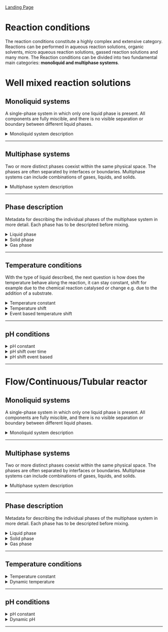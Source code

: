 [Landing Page](/Readme.md)

# Reaction conditions

The reaction conditions constitute a highly complex and extensive category. Reactions can be performed in aqueous reaction solutions, organic solvents, micro aqueous reaction solutions, gassed reaction solutions and many more. The Reaction conditions can be divided into two fundamental main categories: __monoliquid and multiphase systems__.

# Well mixed reaction solutions

## Monoliquid systems

A single-phase system in which only one liquid phase is present. All components are fully miscible, and there is no visible separation or boundary between different liquid phases.

<details> <Summary>Monoliquid system description</Summary>

### MonoliquidSystemDescription

To describe a monoliquid system, precise information about the solvent used and the applied system must be provided.

- __solvent_description__
  - Type: string
  - Description: The solvent used in the reaction system, e.g. a buffered aqueous solution or an organic solvent.

- __ionic_strength__
  - Type: posfloat
  - Description: Ionic strength calculated according to the dissolved ions in the solvent. (__if_applicable__)
 
- __further_additives__
  - Type: string
  - Description: Further additive like cosolvents used to increase solubility of reactants, e.g. DMSO.

<hr>
 
- __special_treament__
  - Type: string
  - Description: If there are any other specific methods, procedures, characteristics or aspects related to the monoliquid system that are important for reproducibility and are not described by the aforementioned          metadata, they should be explained here.

</details>

<hr>

## Multiphase systems

Two or more distinct phases coexist within the same physical space. The phases are often separated by interfaces or boundaries. Multiphase systems can include combinations of gases, liquids, and solids.

<details> <Summary>Multiphase system description</Summary>

### MultiphaseSystemDescription

To describe a multiphase system, precise information about the phases used and the applied system must be provided.

- __phases_number__
  - Type: posfloat
  - Description: Number of phases present in the system, if there is an aqueous and a gas phase present, the number is 2.

<hr>
 
- __special_treament__
  - Type: string
  - Description: If there are any other specific methods, procedures, characteristics or aspects related to the multiphase system that are important for reproducibility and are not described by the aforementioned           metadata, they should be explained here.

</details>

<hr/>

## Phase description

Metadata for describing the individual phases of the multiphase system in more detail. Each phase has to be descripted before mixing.

<details> <Summary>Liquid phase</Summary>

### LiquidPhase

 If more then one liquid phase exist the metadata has to be recorded according to the number of liquid phases. 

- __liquid_type__
  - Type: string
  - Description: Description of the phase used in the reaction system. 

- __liquid_amount__
  - Type: posfloat
  - Description: Which liquid amount is added to the reaction?

- __liquid_unit__
  - Type: string
  - Description: Unit of the added liquid, in case of aqueous liquids, millilitre are often used as unit, in case of organic solvents, mass is applied to refer to the solvent

</details>


<details> <Summary>Solid phase</Summary>

### SolidPhase

Definition of the solid phase used in the reaction.

- __solid_type__
  - Type: string
  - Description: Description of the phase used in the reaction system 

- __solid_amount__
  - Type: posfloat
  - Description: Mass of the solid used in the reaction solution
 
- __solid_unit__
  - Type: string
  - Description: Unit of the added solid. Grams, milligrams or microgram are often used as a unit.


</details>


<details> <Summary>Gas phase</Summary>

### GasPhase

Definition of the gas phase used in the reaction. If a gas mixture is involved, this must be taken into account.

- __gas_type__
  - Type: string
  - Description: Description of the gas used in the system

- __gas_amount__
  - Type: posfloat
  - Description: Concentration of the gas in the gas phase. 

- __gas_unit__
  - Type: string
  - Description: Unit of the gas. Common units are volume percentage (Vol %), volume fraction (Vol/Vol), mole percentage (Mol %) or molar fraction (Mol/Mol).

</details>

<hr />

## Temperature conditions

With the type of liquid described, the next question is how does the temperature behave along the reaction, it can stay constant, shift for example due to the chemical reaction catalysed or change e.g. due to the addition of a substrate. 

<details> <Summary>Temperature constant</Summary>

### TemperatureConstant

The temperature, if constant, must be clearly defined.

- __temperature__
  - Type: posfloat
  - Description: The temperature during the reaction

- __temperature_unit__
  - Type: string
  - Description: The unit of the temperature, for example °C or K


</details>

<details> <Summary>Temperature shift</Summary>

### TemperatureShift

<a id="temperature-shift"></a>


If the temperature changes with the course of the reaction, this must be documented precisely.

- __temperature_unit__
  - Type: string
  - Description: The unit of the temperature, for example °C or K

- __temperature_beginning__
  - Type: posfloat
  - Description: The initial temperature of the reaction in the beginning

- __temperature_end__
  - Type: posfloat
  - Description: The temperature at the end of the reaction

- __temperature_at_XY__
  - Type: posfloat
  - Description: The temperature at a variable time point _XY_

- __time_at_XY__
  - Type: posfloat
  - Description: The time point of a respective temperature at a time _XY_

</details>

<details> <Summary>Event based temperature shift</Summary>

### EventBasedTemperatureShift

Description of the temperature, when an event causes the temperature change.

- __temperature_unit__
  - Type: string
  - Description: The unit of the temperature, for example °C or K

- __temperature_beginning__
  - Type: posfloat
  - Description: The initial temperature of the reaction in the beginning

- __temperature_at_event__
  - Type: posfloat
  - Description: The temperature which is present after a certain event has occured

- __event_description__
  - Type: string
  - Description: The event which caused the temperature change

- __time_at_XY__
  - Type: posfloat
  - Description: The time point of a respective temperature at a time _XY_

- __time_at_XY__
  - Type: posfloat
  - Description: The time point of a respective temperature at a time _XY_

</details>

<hr>

## pH conditions

<details> <Summary>pH constant</Summary>

### pHConstant

<a id="pH-shift"></a>


Information about the pH value in the system, if the pH is constant over the course of the reaction.

- __pH_value__
  - Type: posfloat
  - Description: The value of the pH 

- __detected_in__
  - Type: string
  - Description: Solution in which the pH was measured (e.g. in buffer before addition to reaction)
 
- __detected_when__
  - Type: string
  - Description: Timepoint at which the pH was measured (e.g. at before, during or after the reaction)

</details>


<details> <Summary>pH shift over time</Summary>

### pHTimeDependentShift

<a id="pH-shift-time"></a>


Information about the pH value in the system, if there is a time dependent pH shift.

- __pH_start__
  - Type: posfloat
  - Description: The initial pH value

- __pH_end__
  - Type: string
  - Description: The final pH value

- __pH_at_XY__
  - Type: string
  - Description: The pH value at a certain point in time

</details>


<details> <Summary>pH shift event based</Summary>

### pHEventDependentShift

<a id="pH-shift-event"></a>


Information about the pH value in the system, if there is an event dependent pH shift.

- __pH_beginning__
  - Type: posfloat
  - Description: The initial pH value

- __pH_before_event__
  - Type: posfloat
  - Description: The pH which is present before a certain event has occured

- __pH_after_event__
  - Type: posfloat
  - Description: The pH which is present after a certain event has occured

- __event_description__
  - Type: string
  - Description: Description of the event causing the pH-shift

</details>

<hr>

# Flow/Continuous/Tubular reactor

## Monoliquid systems

A single-phase system in which only one liquid phase is present. All components are fully miscible, and there is no visible separation or boundary between different liquid phases.

<details> <Summary>Monoliquid system description</Summary>

### MonoliqudSystemDescription

To describe a monoliquid system, precise information about the solvent used and the applied system must be provided.

- __solvent_description__
  - Type: string
  - Description: The solvent used in the reaction system, e.g. a buffered aqueous solution or an organic solvent.

- __ionic_strength__
  - Type: posfloat
  - Description: Ionic strength calculated according to the dissolved ions in the solvent. (__if_applicable__)
 
- __further_additives__
  - Type: string
  - Description: Further additive like cosolvents used to increase solubility of reactants, e.g. DMSO.
 
- __Flow_rate__
  - Type: float
  - Description: The flow rate must be specified to determine how fast a liquid or gas is flowing through a reactor or system.
 
- __Flow_rate_unit__
  - Type: string
  - Description: Common units for describing flow rate include L/min (liters per minute), mL/h (milliliters per hour), m³/h (cubic meters per hour), or other volume units per unit of time.   

<hr>
 
- __special_treament__
  - Type: string
  - Description: If there are any other specific methods, procedures, characteristics or aspects related to the monoliquid system that are important for reproducibility and are not described by the aforementioned           metadata, they should be explained here.


</details>

<hr>

## Multiphase systems

Two or more distinct phases coexist within the same physical space. The phases are often separated by interfaces or boundaries. Multiphase systems can include combinations of gases, liquids, and solids.

<details> <Summary>Multiphase system description</Summary>

### MultiphaseSystemDescription

To describe a multiphase system, precise information about the phases used and the applied system must be provided.

- __phases_number__
  - Type: posfloat
  - Description: Number of phases present in the system, if there is an aqueous and a gas phase present, the number is 2.
 
- __Flow_rate__
  - Type: float
  - Description: The flow rate must be specified to determine how fast a liquid or gas is flowing through a reactor or system.
 
- __Flow_rate_unit__
  - Type: string
  - Description: Common units for describing flow rate include L/min (liters per minute), mL/h (milliliters per hour), m³/h (cubic meters per hour), or other volume units per unit of time.   

<hr>
 
- __special_treament__
  - Type: string
  - Description: If there are any other specific methods, procedures, characteristics or aspects related to the monoliquid system that are important for reproducibility and are not described by the aforementioned           metadata, they should be explained here.


</details>


<hr>


## Phase description

Metadata for describing the individual phases of the multiphase system in more detail. Each phase has to be descripted before mixing.


<details> <Summary>Liquid phase</Summary>

### LiquidPhase

 If more then one liquid phase exist the metadata has to be recorded according to the number of liquid phases. 

- __liquid_type__
  - Type: string
  - Description: Description of the phase used in the reaction system.

- __liquid_amount__
  - Type: posfloat
  - Description: Which liquid amount is added to the reaction?

- __liquid_unit__
  - Type: string
  - Description: Unit of the added liquid, in case of aqueous liquids, millilitre are often used as unit, in case of organic solvents, mass is applied to refer to the solvent.

</details>


<details> <Summary>Solid phase</Summary>

### SolidPhase

Definition of the solid phase used in the reaction.

- __solid_type__
  - Type: string
  - Description: Description of the phase used in the reaction system. 

- __solid_amount__
  - Type: posfloat
  - Description: Mass of the solid used in the reaction solution.
 
- __solid_unit__
  - Type: string
  - Description: Unit of the added solid. Grams, milligrams or microgram are often used as a unit.


</details>


<details> <Summary>Gas phase</Summary>

### GasPhase

Definition of the gas phase used in the reaction. If a gas mixture is involved, this must be taken into account.

- __gas_type__
  - Type: string
  - Description: Description of the gas used in the system.

- __gas_amount__
  - Type: posfloat
  - Description: Concentration of the gas in the gas phase. 

- __gas_unit__
  - Type: string
  - Description: Unit of the gas. Common units are volume percentage (Vol %), volume fraction (Vol/Vol), mole percentage (Mol %) or molar fraction (Mol/Mol).

</details>

<hr />


## Temperature conditions

<details> <Summary>Temperature constant</Summary>

### TemperatureConstant

The temperature, if constant, must be clearly defined.

- __temperature__
  - Type: posfloat
  - Description: The temperature during the reaction.

- __temperature_unit__
  - Type: string
  - Description: The unit of the temperature, for example °C or K.


</details>


<details> <Summary>Dynamic temperature</Summary>

### DynamicTemperature

If there is a temperature gradient or different temperatures are measured in the system or over time, these must be described as well as possible.

- __temperature_at_distance__
  - Type: posfloat
  - Description: The temperature during the reaction.

- __temperature_unit__
  - Type: string
  - Description: The unit of the temperature, for example °C or K

- __distance__
  - Type: posfloat
  - Description: The distance at which the temperature was measured.

- __distance_unit__
  - Type: posfloat
  - Description: The unit of the distance.

</details>

<hr>

## pH conditions

<details> <Summary>pH constant</Summary>

### pHConstant

Information about the pH value in the system, if the pH is constant over the course of the reaction.

- __pH_value__
  - Type: posfloat
  - Description: The value of the pH. 

- __detected_in__
  - Type: string
  - Description: Solution in which the pH was measured (e.g. in buffer before addition to reaction).
 
- __detected_when__
  - Type: string
  - Description: Timepoint at which the pH was measured (e.g. at before, during or after the reaction).

</details>


<details> <Summary>Dynamic pH</Summary>

### DynmaicpH

If there is a pH gradient or different pHs are measured in the system or over time, these must be described as well as possible.

- __pH_at_distance__
  - Type: posfloat
  - Description: The pH during the reaction.

- __distance__
  - Type: posfloat
  - Description: The distance at which the pH was measured.

- __distance_unit__
  - Type: posfloat
  - Description: The unit of the distance.

</details>

<hr>



